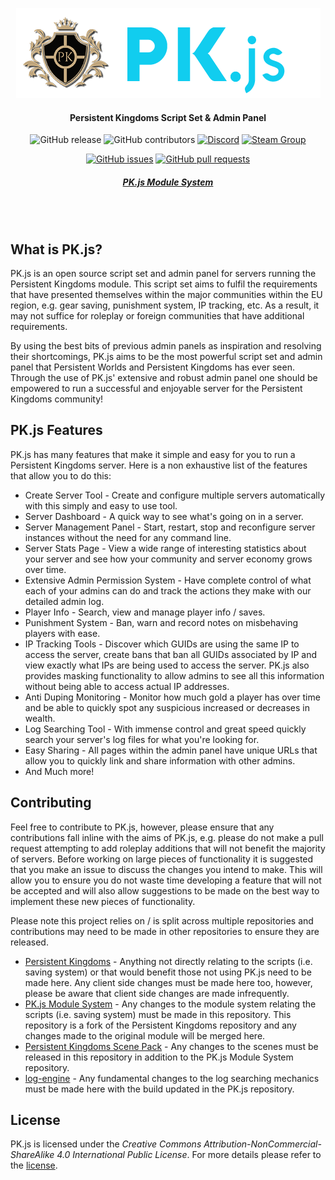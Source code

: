 <div align="center">

![Logo](client/src/assets/img/brand/pk-js.png)
#### Persistent Kingdoms Script Set & Admin Panel

![GitHub release](https://img.shields.io/github/release/SmartPhoenix/PK.js.svg?style=flat-square)
![GitHub contributors](https://img.shields.io/github/contributors/SmartPhoenix/PK.js.svg?style=flat-square)
[![Discord](https://img.shields.io/discord/450652484634148875.svg?style=flat-square&logo=discord)](https://discord.gg/jwM54DB)
[![Steam Group](https://img.shields.io/badge/Steam-Group-lightgrey.svg?style=flat-square)](https://steamcommunity.com/groups/persistent-kingdoms)

[![GitHub issues](https://img.shields.io/github/issues/SmartPhoenix/PK.js.svg?style=flat-square)](https://github.com/SmartPhoenix/PK.js/issues)
[![GitHub pull requests](https://img.shields.io/github/issues-pr-raw/SmartPhoenix/PK.js.svg?style=flat-square)](https://github.com/SmartPhoenix/PK.js/pulls)

##### [PK.js Module System](https://github.com/SmartPhoenix/PK.js-Module-System)
<br><br>
</div>

## What is PK.js?
PK.js is an open source script set and admin panel for servers running the Persistent Kingdoms module. This script set aims to fulfil the requirements that have presented themselves within the major communities within the EU region, e.g. gear saving, punishment system, IP tracking, etc. As a result, it may not suffice for roleplay or foreign communities that have additional requirements.

By using the best bits of previous admin panels as inspiration and resolving their shortcomings, PK.js aims to be the most powerful script set and admin panel that Persistent Worlds and Persistent Kingdoms has ever seen. Through the use of PK.js' extensive and robust admin panel one should be empowered to run a successful and enjoyable server for the Persistent Kingdoms community!

## PK.js Features
PK.js has many features that make it simple and easy for you to run a Persistent Kingdoms server. Here is a non exhaustive list of the features that allow you to do this:
 * Create Server Tool - Create and configure multiple servers automatically with this simply and easy to use tool.
 * Server Dashboard - A quick way to see what's going on in a server.
 * Server Management Panel - Start, restart, stop and reconfigure server instances without the need for any command line.
 * Server Stats Page - View a wide range of interesting statistics about your server and see how your community and server economy grows over time.
 * Extensive Admin Permission System - Have complete control of what each of your admins can do and track the actions they make with our detailed admin log.
 * Player Info - Search, view and manage player info / saves.
 * Punishment System - Ban, warn and record notes on misbehaving players with ease.
 * IP Tracking Tools - Discover which GUIDs are using the same IP to access the server, create bans that ban all GUIDs associated by IP and view exactly what IPs are being used to access the server. PK.js also provides masking functionality to allow admins to see all this information without being able to access actual IP addresses.
 * Anti Duping Monitoring - Monitor how much gold a player has over time and be able to quickly spot any suspicious increased or decreases in wealth.
 * Log Searching Tool - With immense control and great speed quickly search your server's log files for what you're looking for.
 * Easy Sharing - All pages within the admin panel have unique URLs that allow you to quickly link and share information with other admins.
 * And Much more!
 
## Contributing
Feel free to contribute to PK.js, however, please ensure that any contributions fall inline with the aims of PK.js, e.g. please do not make a pull request attempting to add roleplay additions that will not benefit the majority of servers. Before working on large pieces of functionality it is suggested that you make an issue to discuss the changes you intend to make. This will allow you to ensure you do not waste time developing a feature that will not be accepted and will also allow suggestions to be made on the best way to implement these new pieces of functionality.

Please note this project relies on / is split across multiple repositories and contributions may need to be made in other repositories to ensure they are released.
 * [Persistent Kingdoms](https://github.com/SmartPhoenix/Persistent-Kingdoms) - Anything not directly relating to the scripts (i.e. saving system) or that would benefit those not using PK.js need to be made here. Any client side changes must be made here too, however, please be aware that client side changes are made infrequently.
 * [PK.js Module System](https://github.com/SmartPhoenix/PK.js-Module-System) - Any changes to the module system relating the scripts (i.e. saving system) must be made in this repository. This repository is a fork of the Persistent Kingdoms repository and any changes made to the original module will be merged here.
 * [Persistent Kingdoms Scene Pack](https://github.com/SmartPhoenix/PK-Scene-Pack) - Any changes to the scenes must be released in this repository in addition to the PK.js Module System repository.
 * [log-engine](https://github.com/SmartPhoenix/log-engine) - Any fundamental changes to the log searching mechanics must be made here with the build updated in the PK.js repository.

## License
PK.js is licensed under the _Creative Commons Attribution-NonCommercial-ShareAlike 4.0 International Public License_. For more details please refer to the [license](LICENSE.md).

